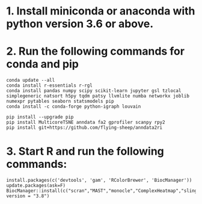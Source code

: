 # 1. Install miniconda or anaconda with python version 3.6 or above.


# 2. Run the following commands for conda and pip

    conda update --all
    conda install r-essentials r-rgl
    conda install pandas numpy scipy scikit-learn jupyter gsl tzlocal simplegeneric natsort h5py tqdm patsy llvmlite numba networkx joblib numexpr pytables seaborn statsmodels pip
    conda install -c conda-forge python-igraph louvain
    
    pip install --upgrade pip
    pip install MulticoreTSNE anndata fa2 gprofiler scanpy rpy2
    pip install git+https://github.com/flying-sheep/anndata2ri


# 3. Start R and run the following commands:


    install.packages(c('devtools', 'gam', 'RColorBrewer', 'BiocManager'))
    update.packages(ask=F)
    BiocManager::install(c("scran","MAST","monocle","ComplexHeatmap","slingshot"), version = "3.8")
